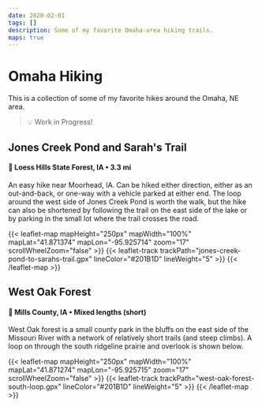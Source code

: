 ```yaml
---
date: 2020-02-01
tags: []
description: Some of my favorite Omaha-area hiking trails.
maps: true
---
```


# Omaha Hiking

This is a collection of some of my favorite hikes around the Omaha, NE area.

>💡 Work in Progress!

## Jones Creek Pond and Sarah's Trail
#### 📍 **Loess Hills State Forest, IA** • 3.3 mi

An easy hike near Moorhead, IA.  Can be hiked either direction, either as an out-and-back, or one-way with a vehicle parked at either end.  The loop around the west side of Jones Creek Pond is worth the walk, but the hike can also be shortened by following the trail on the east side of the lake or by parking in the small lot where the trail crosses the road.

{{< leaflet-map mapHeight="250px" mapWidth="100%" mapLat="41.871374" mapLon="-95.925714" zoom="17" scrollWheelZoom="false" >}}
    {{< leaflet-track trackPath="jones-creek-pond-to-sarahs-trail.gpx" lineColor="#201B1D" lineWeight="5" >}}
{{< /leaflet-map >}}



## West Oak Forest
#### 📍 **Mills County, IA** • Mixed lengths (short)

West Oak forest is a small county park in the bluffs on the east side of the Missouri River with a network of relatively short trails (and steep climbs).  A loop on through the south ridgeline prairie and overlook is shown below.

{{< leaflet-map mapHeight="250px" mapWidth="100%" mapLat="41.871274" mapLon="-95.925715" zoom="17" scrollWheelZoom="false" >}}
    {{< leaflet-track trackPath="west-oak-forest-south-loop.gpx" lineColor="#201B1D" lineWeight="5" >}}
{{< /leaflet-map >}}
